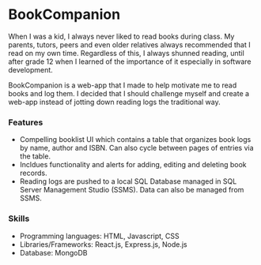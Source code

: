 # BookCompanion

When I was a kid, I always never liked to read books during class. My parents, tutors, peers and even older relatives always recommended that I read on my own time. Regardless of this, I always shunned reading, until after grade 12 when I learned of the importance of it especially in software development.

BookCompanion is a web-app that I made to help motivate me to read books and log them. I decided that I should challenge myself and create a web-app instead of jotting down reading logs the traditional way.

### Features

- Compelling booklist UI which contains a table that organizes book logs by name, author and ISBN. Can also cycle between pages of entries via the table.
- Incldues functionality and alerts for adding, editing and deleting book records.
- Reading logs are pushed to a local SQL Database managed in SQL Server Management Studio (SSMS). Data can also be managed from SSMS.

### Skills

- Programming languages: HTML, Javascript, CSS
- Libraries/Frameworks: React.js, Express.js, Node.js
- Database: MongoDB
